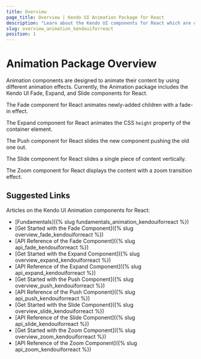 ```yaml
---
title: Overview
page_title: Overview | Kendo UI Animation Package for React
description: "Learn about the Kendo UI components for React which are delivered by the Animation package."
slug: overview_animation_kendouiforreact
position: 1
---
```


# Animation Package Overview

Animation components are designed to animate their content by using different animation effects. Currently, the Animation package includes the Kendo UI Fade, Expand, and Slide components for React.

The Fade component for React animates newly-added children with a fade-in effect.

The Expand component for React animates the CSS `height` property of the container element.

The Push component for React slides the new component pushing the old one out.

The Slide component for React slides a single piece of content vertically.

The Zoom component for React displays the content with a zoom transition effect.

## Suggested Links

Articles on the Kendo UI Animation components for React:

* [Fundamentals]({% slug fundamentals_animation_kendouiforreact %})
* [Get Started with the Fade Component]({% slug overview_fade_kendouiforreact %})
* [API Reference of the Fade Component]({% slug api_fade_kendouiforreact %})
* [Get Started with the Expand Component]({% slug overview_expand_kendouiforreact %})
* [API Reference of the Expand Component]({% slug api_expand_kendouiforreact %})
* [Get Started with the Push Component]({% slug overview_push_kendouiforreact %})
* [API Reference of the Push Component]({% slug api_push_kendouiforreact %})
* [Get Started with the Slide Component]({% slug overview_slide_kendouiforreact %})
* [API Reference of the Slide Component]({% slug api_slide_kendouiforreact %})
* [Get Started with the Zoom Component]({% slug overview_zoom_kendouiforreact %})
* [API Reference of the Zoom Component]({% slug api_zoom_kendouiforreact %})
